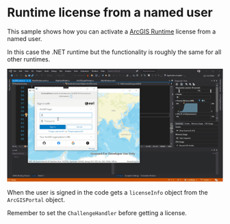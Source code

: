 # Runtime license from a named user

This sample shows how you can activate a [ArcGIS Runtime](https://developers.arcgis.com/net/) license from a named user.

In this case the .NET runtime but the functionality is roughly the same for all other runtimes.

![FindLayer](../images/2021203_Runtime_License.gif)


When the user is signed in the code gets a ```licenseInfo``` object from the ```ArcGISPortal``` object.

Remember to set the ```ChallengeHandler``` before getting a license.
